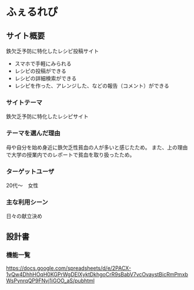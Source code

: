 # ふぇるれぴ

## サイト概要
鉄欠乏予防に特化したレシピ投稿サイト
* スマホで手軽にみられる
* レシピの投稿ができる
* レシピの詳細検索ができる
* レシピを作った、アレンジした、などの報告（コメント）ができる

### サイトテーマ
鉄欠乏予防に特化したレシピサイト

### テーマを選んだ理由
母や自分を始め身近に鉄欠乏性貧血の人が多いと感じたため。
また、上の理由で大学の授業内でのレポートで貧血を取り扱ったため。

### ターゲットユーザ
20代〜　女性

### 主な利用シーン
日々の献立決め

## 設計書

### 機能一覧
https://docs.google.com/spreadsheets/d/e/2PACX-1vQw4DhhHOqH0KGPrWgDEIXyktDkhgoCrR9sBabV7vcOvaystBicRmPmxbWsPynrqQP9FNvj1iGOO_aS/pubhtml
